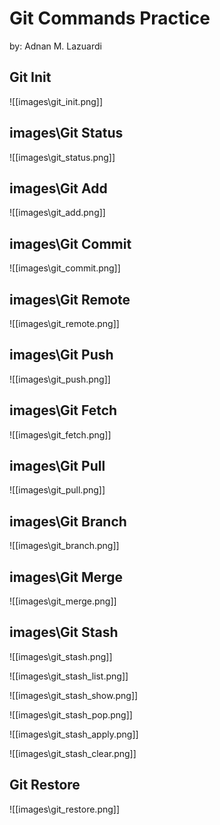 # Git Commands Practice
by: Adnan M. Lazuardi

## Git Init

![[images\git_init.png]]

## images\Git Status

![[images\git_status.png]]

## images\Git Add

![[images\git_add.png]]

## images\Git Commit

![[images\git_commit.png]]

## images\Git Remote

![[images\git_remote.png]]

## images\Git Push

![[images\git_push.png]]

## images\Git Fetch

![[images\git_fetch.png]]

## images\Git Pull

![[images\git_pull.png]]

## images\Git Branch

![[images\git_branch.png]]

## images\Git Merge

![[images\git_merge.png]]

## images\Git Stash

![[images\git_stash.png]]

![[images\git_stash_list.png]]

![[images\git_stash_show.png]]

![[images\git_stash_pop.png]]

![[images\git_stash_apply.png]]

![[images\git_stash_clear.png]]

## Git Restore

![[images\git_restore.png]]